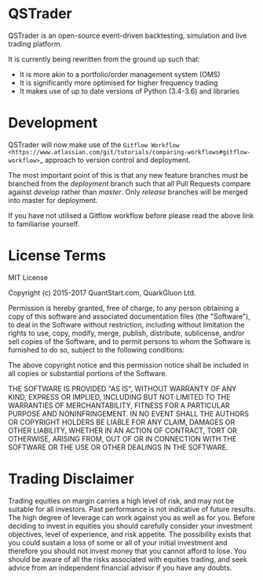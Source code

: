 # QSTrader 

QSTrader is an open-source event-driven backtesting, simulation and live trading platform.

It is currently being rewritten from the ground up such that:

* It is more akin to a portfolio/order management system (OMS)
* It is significantly more optimised for higher frequency trading
* It makes use of up to date versions of Python (3.4-3.6) and libraries

# Development

QSTrader will now make use of the `Gitflow Workflow <https://www.atlassian.com/git/tutorials/comparing-workflows#gitflow-workflow>`_ approach to version control and deployment.

The most important point of this is that any new feature branches must be branched from the *deployment* branch such that all Pull Requests compare against *develop* rather than *master*. Only *release* branches will be merged into master for deployment.

If you have not utilised a Gitflow workflow before please read the above link to familiarise yourself.

# License Terms

MIT License

Copyright (c) 2015-2017 QuantStart.com, QuarkGluon Ltd.

Permission is hereby granted, free of charge, to any person obtaining a copy of this software and associated documentation files (the "Software"), to deal in the Software without restriction, including without limitation the rights to use, copy, modify, merge, publish, distribute, sublicense, and/or sell copies of the Software, and to permit persons to whom the Software is furnished to do so, subject to the following conditions:

The above copyright notice and this permission notice shall be included in all copies or substantial portions of the Software.

THE SOFTWARE IS PROVIDED "AS IS", WITHOUT WARRANTY OF ANY KIND, EXPRESS OR IMPLIED, INCLUDING BUT NOT LIMITED TO THE WARRANTIES OF MERCHANTABILITY, FITNESS FOR A PARTICULAR PURPOSE AND NONINFRINGEMENT. IN NO EVENT SHALL THE AUTHORS OR COPYRIGHT HOLDERS BE LIABLE FOR ANY CLAIM, DAMAGES OR OTHER LIABILITY, WHETHER IN AN ACTION OF CONTRACT, TORT OR OTHERWISE, ARISING FROM, OUT OF OR IN CONNECTION WITH THE SOFTWARE OR THE USE OR OTHER DEALINGS IN THE SOFTWARE.

# Trading Disclaimer

Trading equities on margin carries a high level of risk, and may not be suitable for all investors. Past performance is not indicative of future results. The high degree of leverage can work against you as well as for you. Before deciding to invest in equities you should carefully consider your investment objectives, level of experience, and risk appetite. The possibility exists that you could sustain a loss of some or all of your initial investment and therefore you should not invest money that you cannot afford to lose. You should be aware of all the risks associated with equities trading, and seek advice from an independent financial advisor if you have any doubts.
